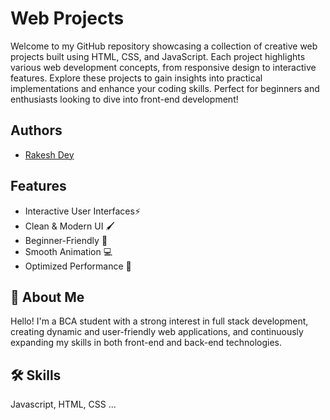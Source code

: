 
# Web Projects

Welcome to my GitHub repository showcasing a collection of creative web projects built using HTML, CSS, and JavaScript. Each project highlights various web development concepts, from responsive design to interactive features. Explore these projects to gain insights into practical implementations and enhance your coding skills. Perfect for beginners and enthusiasts looking to dive into front-end development!


## Authors

- [Rakesh Dey](https://github.com/Rakesh-Dey-007)


## Features

- Interactive User Interfaces⚡
- Clean & Modern UI 🖌️
- Beginner-Friendly 🔧
- Smooth Animation 💻
- Optimized Performance 🚀


## 🚀 About Me
Hello! I'm a BCA student with a strong interest in full stack development, creating dynamic and user-friendly web applications, and continuously expanding my skills in both front-end and back-end technologies.


## 🛠 Skills
Javascript, HTML, CSS ...


